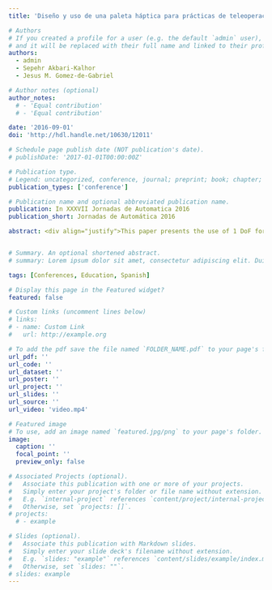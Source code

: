 ```yaml
---
title: 'Diseño y uso de una paleta háptica para prácticas de teleoperación con simulink'

# Authors
# If you created a profile for a user (e.g. the default `admin` user), write the username (folder name) here
# and it will be replaced with their full name and linked to their profile.
authors:
  - admin
  - Sepehr Akbari-Kalhor
  - Jesus M. Gomez-de-Gabriel

# Author notes (optional)
author_notes:
  # - 'Equal contribution'
  # - 'Equal contribution'

date: '2016-09-01'
doi: 'http://hdl.handle.net/10630/12011'

# Schedule page publish date (NOT publication's date).
# publishDate: '2017-01-01T00:00:00Z'

# Publication type.
# Legend: uncategorized, conference, journal; preprint; book; chapter; thesis; patent
publication_types: ['conference']

# Publication name and optional abbreviated publication name.
publication: In XXXVII Jornadas de Automatica 2016
publication_short: Jornadas de Automática 2016

abstract: <div align="justify">This paper presents the use of 1 DoF force feedback devices as a tool for the development of teaching applications in teleoperation and telerobotics subjects, with the aim of providing a physical interface that can be used as practice equipment. These devices, known as haptic paddle, have already been successfully tested for educational applications of dynamic systems modeling and simulation, introduction to haptics and control engineering in several universities. For the development of the experiments shown in this article, two haptic paddle devices have been used with an Arduino-based controller and fabricated using additive 3D printing technologies. Thanks to the built-in force and position sensors, bilateral position-position and force-position teleoperation schemes can be implemented.</div>


# Summary. An optional shortened abstract.
# summary: Lorem ipsum dolor sit amet, consectetur adipiscing elit. Duis posuere tellus ac convallis placerat. Proin tincidunt magna sed ex sollicitudin condimentum.

tags: [Conferences, Education, Spanish]

# Display this page in the Featured widget?
featured: false

# Custom links (uncomment lines below)
# links:
# - name: Custom Link
#   url: http://example.org

# To add the pdf save the file named `FOLDER_NAME.pdf` to your page's folder.
url_pdf: ''
url_code: ''
url_dataset: ''
url_poster: ''
url_project: ''
url_slides: ''
url_source: ''
url_video: 'video.mp4'

# Featured image
# To use, add an image named `featured.jpg/png` to your page's folder.
image:
  caption: ''
  focal_point: ''
  preview_only: false

# Associated Projects (optional).
#   Associate this publication with one or more of your projects.
#   Simply enter your project's folder or file name without extension.
#   E.g. `internal-project` references `content/project/internal-project/index.md`.
#   Otherwise, set `projects: []`.
# projects:
  # - example

# Slides (optional).
#   Associate this publication with Markdown slides.
#   Simply enter your slide deck's filename without extension.
#   E.g. `slides: "example"` references `content/slides/example/index.md`.
#   Otherwise, set `slides: ""`.
# slides: example
---
```


<!-- {{% callout note %}}
Click the _Cite_ button above to demo the feature to enable visitors to import publication metadata into their reference management software.
{{% /callout %}}

{{% callout note %}}
Create your slides in Markdown - click the _Slides_ button to check out the example.
{{% /callout %}}

Supplementary notes can be added here, including [code, math, and images](https://wowchemy.com/docs/writing-markdown-latex/). -->
